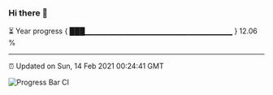 ### Hi there 👋

⏳ Year progress { ███▁▁▁▁▁▁▁▁▁▁▁▁▁▁▁▁▁▁▁▁▁▁▁▁▁▁▁ } 12.06 %

---

⏰ Updated on Sun, 14 Feb 2021 00:24:41 GMT

![Progress Bar CI](https://github.com/liununu/liununu/workflows/Progress%20Bar%20CI/badge.svg)
